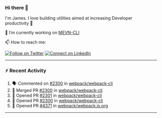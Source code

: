 ### Hi there 👋

I'm James. I love building utilities aimed at increasing Developer productivity :raised_hands: 

🔭 I’m currently working on [MEVN-CLI](https://github.com/madlabsinc/mevn-cli)

📫 How to reach me:

[![Follow on Twitter](https://img.shields.io/badge/--twitter?label=Twitter&logo=Twitter&style=social)](https://twitter.com/james_madhacks) [![Connect on LinkedIn](https://img.shields.io/badge/--linkedin?label=LinkedIn&logo=LinkedIn&style=social)](https://www.linkedin.com/in/jamesgeorge007)

---

### :zap: Recent Activity

<!--START_SECTION:activity-->
1. 🗣 Commented on [#2300](https://github.com/webpack/webpack-cli/issues/2300) in [webpack/webpack-cli](https://github.com/webpack/webpack-cli)
2. 🎉 Merged PR [#2300](https://github.com/webpack/webpack-cli/pull/2300) in [webpack/webpack-cli](https://github.com/webpack/webpack-cli)
3. 💪 Opened PR [#2301](https://github.com/webpack/webpack-cli/pull/2301) in [webpack/webpack-cli](https://github.com/webpack/webpack-cli)
4. 💪 Opened PR [#2300](https://github.com/webpack/webpack-cli/pull/2300) in [webpack/webpack-cli](https://github.com/webpack/webpack-cli)
5. 💪 Opened PR [#4371](https://github.com/webpack/webpack.js.org/pull/4371) in [webpack/webpack.js.org](https://github.com/webpack/webpack.js.org)
<!--END_SECTION:activity-->

---

<!--
**jamesgeorge007/jamesgeorge007** is a ✨ _special_ ✨ repository because its `README.md` (this file) appears on your GitHub profile.

Here are some ideas to get you started:

- 🌱 I’m currently learning ...
- 👯 I’m looking to collaborate on ...
- 🤔 I’m looking for help with ...
- 💬 Ask me about ...
- 😄 Pronouns: ...
- ⚡ Fun fact: ...
-->
